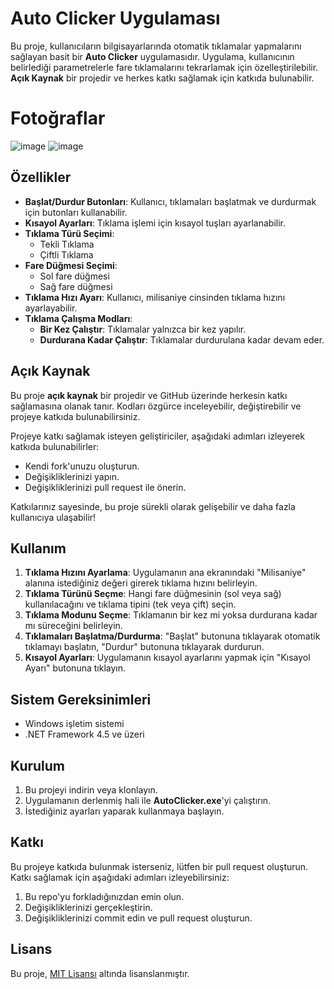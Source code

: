 # Auto Clicker Uygulaması

Bu proje, kullanıcıların bilgisayarlarında otomatik tıklamalar yapmalarını sağlayan basit bir **Auto Clicker** uygulamasıdır. Uygulama, kullanıcının belirlediği parametrelerle fare tıklamalarını tekrarlamak için özelleştirilebilir. **Açık Kaynak** bir projedir ve herkes katkı sağlamak için katkıda bulunabilir.

# Fotoğraflar
![image](https://github.com/user-attachments/assets/d49026e7-6eda-4073-a8da-a5e69a691ff2)
![image](https://github.com/user-attachments/assets/cca6a94d-eb62-46d8-8a8f-5a2b530e8d30)

## Özellikler

- **Başlat/Durdur Butonları**: Kullanıcı, tıklamaları başlatmak ve durdurmak için butonları kullanabilir.
- **Kısayol Ayarları**: Tıklama işlemi için kısayol tuşları ayarlanabilir.
- **Tıklama Türü Seçimi**:
  - Tekli Tıklama
  - Çiftli Tıklama
- **Fare Düğmesi Seçimi**:
  - Sol fare düğmesi
  - Sağ fare düğmesi
- **Tıklama Hızı Ayarı**: Kullanıcı, milisaniye cinsinden tıklama hızını ayarlayabilir.
- **Tıklama Çalışma Modları**:
  - **Bir Kez Çalıştır**: Tıklamalar yalnızca bir kez yapılır.
  - **Durdurana Kadar Çalıştır**: Tıklamalar durdurulana kadar devam eder.

## Açık Kaynak

Bu proje **açık kaynak** bir projedir ve GitHub üzerinde herkesin katkı sağlamasına olanak tanır. Kodları özgürce inceleyebilir, değiştirebilir ve projeye katkıda bulunabilirsiniz.

Projeye katkı sağlamak isteyen geliştiriciler, aşağıdaki adımları izleyerek katkıda bulunabilirler:

- Kendi fork'unuzu oluşturun.
- Değişikliklerinizi yapın.
- Değişikliklerinizi pull request ile önerin.

Katkılarınız sayesinde, bu proje sürekli olarak gelişebilir ve daha fazla kullanıcıya ulaşabilir!

## Kullanım

1. **Tıklama Hızını Ayarlama**: Uygulamanın ana ekranındaki "Milisaniye" alanına istediğiniz değeri girerek tıklama hızını belirleyin.
2. **Tıklama Türünü Seçme**: Hangi fare düğmesinin (sol veya sağ) kullanılacağını ve tıklama tipini (tek veya çift) seçin.
3. **Tıklama Modunu Seçme**: Tıklamanın bir kez mi yoksa durdurana kadar mı süreceğini belirleyin.
4. **Tıklamaları Başlatma/Durdurma**: "Başlat" butonuna tıklayarak otomatik tıklamayı başlatın, "Durdur" butonuna tıklayarak durdurun.
5. **Kısayol Ayarları**: Uygulamanın kısayol ayarlarını yapmak için "Kısayol Ayarı" butonuna tıklayın.

## Sistem Gereksinimleri

- Windows işletim sistemi
- .NET Framework 4.5 ve üzeri

## Kurulum

1. Bu projeyi indirin veya klonlayın.
2. Uygulamanın derlenmiş hali ile **AutoClicker.exe**'yi çalıştırın.
3. İstediğiniz ayarları yaparak kullanmaya başlayın.

## Katkı

Bu projeye katkıda bulunmak isterseniz, lütfen bir pull request oluşturun. Katkı sağlamak için aşağıdaki adımları izleyebilirsiniz:

1. Bu repo'yu forkladığınızdan emin olun.
2. Değişikliklerinizi gerçekleştirin.
3. Değişikliklerinizi commit edin ve pull request oluşturun.

## Lisans

Bu proje, [MIT Lisansı](LICENSE) altında lisanslanmıştır.
